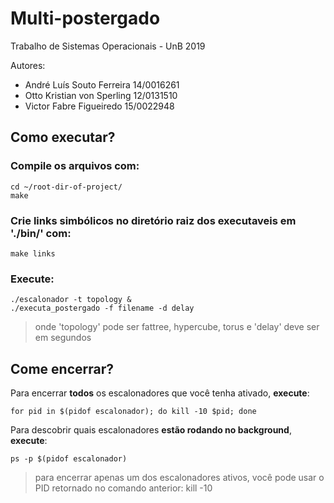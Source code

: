 # Multi-postergado
Trabalho de Sistemas Operacionais - UnB 2019

Autores:

* André Luís Souto Ferreira 14/0016261
* Otto Kristian von Sperling 12/0131510
* Victor Fabre Figueiredo 15/0022948

## Como executar?
### Compile os arquivos com:

    cd ~/root-dir-of-project/
    make

### Crie links simbólicos no diretório raiz dos executaveis em './bin/' com:

    make links

### Execute:
    
    ./escalonador -t topology &
    ./executa_postergado -f filename -d delay
    
> onde 'topology' pode ser fattree, hypercube, torus
> e 'delay' deve ser em segundos

## Come encerrar?
Para encerrar **todos** os escalonadores que você tenha ativado, **execute**:

    for pid in $(pidof escalonador); do kill -10 $pid; done

Para descobrir quais escalonadores **estão rodando no background**, **execute**:

    ps -p $(pidof escalonador)

> para encerrar apenas um dos escalonadores ativos, você pode usar o PID retornado no comando anterior:
    kill -10 <PID>

